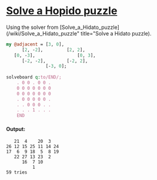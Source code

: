 [1]: http://rosettacode.org/wiki/Solve_a_Hopido_puzzle

# [Solve a Hopido puzzle][1]

Using the solver from [Solve\_a\_Hidato\_puzzle](/wiki/Solve\_a\_Hidato\_puzzle" title="Solve a Hidato puzzle).

```perl
my @adjacent = [3, 0],
      [2, -2],         [2, 2],
   [0, -3],                [0, 3],
      [-2, -2],        [-2, 2],
               [-3, 0];
 
solveboard q:to/END/;
    . 0 0 . 0 0 .
    0 0 0 0 0 0 0
    0 0 0 0 0 0 0
    . 0 0 0 0 0 .
    . . 0 0 0 . .
    . . . 1 . . .
    END
```

#### Output:
```
   21  4    20  3   
26 12 15 25 11 14 24
17  6  9 18  5  8 19
   22 27 13 23  2   
      16  7 10      
          1         
59 tries
```